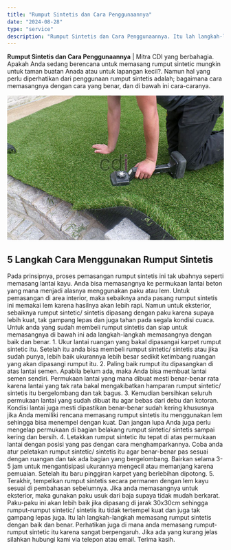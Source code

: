 ```yaml
---
title: "Rumput Sintetis dan Cara Penggunaannya"
date: "2024-08-28"
type: "service"
description: "Rumput Sintetis dan Cara Penggunaannya. Itu lah langkah-langkah memasang rumput sintetis dengan baik dan benar. Perhatikan juga di mana anda memasang rumput-..."
---
```


**Rumput Sintetis dan Cara Penggunaannya** | Mitra CDI yang berbahagia. Apakah Anda sedang berencana untuk memasang rumput sintetic mungkin untuk taman buatan Anada atau untuk lapangan kecil?. Namun hal yang perlu diperhatikan dari penggunaan rumput sintetis adalah; bagaimana cara memasangnya dengan cara yang benar, dan di bawah ini cara-caranya.

!["Taman](/images/blog/rumput-sintetis.jpg)


 ## 5 Langkah Cara Menggunakan Rumput Sintetis
    
Pada prinsipnya, proses pemasangan rumput sintetis ini tak ubahnya seperti memasang lantai kayu. Anda bisa memasangnya ke permukaan lantai beton yang mana menjadi alasnya menggunakan paku atau lem. Untuk pemasangan di area interior, maka sebaiknya anda pasang rumput sintetis ini memakai lem karena hasilnya akan lebih rapi. Namun untuk eksterior, sebaiknya rumput sintetic/ sintetis dipasang dengan paku karena supaya lebih kuat, tak gampang lepas dan juga tahan pada segala kondisi cuaca.
Untuk anda yang sudah membeli rumput sintetis dan siap untuk memasangnya di bawah ini ada langkah-langkah memasangnya dengan baik dan benar.
1\. Ukur lantai ruangan yang bakal dipasangai karpet rumput sintetic itu. Setelah itu anda bisa membeli rumput sintetic/ sintetis atau jika sudah punya, lebih baik ukurannya lebih besar sedikit ketimbang ruangan yang akan dipasangi rumput itu.
2\. Paling baik rumput itu dipasangkan di atas lantai semen. Apabila belum ada, maka Anda bisa membuat lantai semen sendiri. Permukaan lantai yang mana dibuat mesti benar-benar rata karena lantai yang tak rata bakal mengakibatkan hamparan rumput sintetic/ sintetis itu bergelombang dan tak bagus.
3\. Kemudian bersihkan seluruh permukaan lantai yang sudah dibuat itu agar bebas dari debu dan kotoran. Kondisi lantai juga mesti dipastikan benar-benar sudah kering khususnya jika Anda memiliki rencana memasang rumput sintetis itu menggunakan lem sehingga bisa menempel dengan kuat. Dan jangan lupa Anda juga perlu mengelap permukaan di bagian belakang rumput sintetic/ sintetis sampai kering dan bersih.
4\. Letakkan rumput sintetic itu tepat di atas permukaan lantai dengan posisi yang pas dengan cara menghamparkannya. Coba anda atur peletakan rumput sintetic/ sintetis itu agar benar-benar pas sesuai dengan ruangan dan tak ada bagian yang bergelombang. Bairkan selama 3-5 jam untuk mengantisipasi ukurannya mengecil atau memanjang karena pemuaian. Setelah itu baru pinggiran karpet yang berlebihan dipotong.
5\. Terakhir, tempelkan rumput sintetis secara permanen dengan lem kayu sesuai di pembahasan sebelumnya. Jika anda memasangnya untuk eksterior, maka gunakan paku usuk dari baja supaya tidak mudah berkarat. Paku-paku ini akan lebih baik jika dipasang di jarak 30x30cm sehingga rumput-rumput sintetic/ sintetis itu tidak tertempel kuat dan juga tak gampang lepas juga.
Itu lah langkah-langkah memasang rumput sintetis dengan baik dan benar. Perhatikan juga di mana anda memasang rumput-rumput sintetic itu karena sangat berpengaruh. Jika ada yang kurang jelas silahkan hubungi kami via telepon atau email. Terima kasih.

